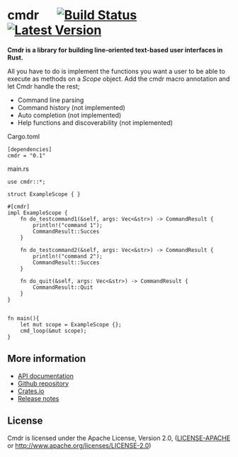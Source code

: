 # cmdr &emsp; [![Build Status]][travis] [![Latest Version]][crates.io]

[Build Status]: https://api.travis-ci.org/Mendelt/cmdr.svg?branch=master
[travis]: https://travis-ci.org/Mendelt/cmdr
[Latest Version]: https://img.shields.io/crates/v/cmdr.svg
[crates.io]: https://crates.io/crates/cmdr

**Cmdr is a library for building line-oriented text-based user interfaces in Rust.**

All you have to do is implement the functions you want a user to be able to execute as methods on a *Scope*
object. Add the cmdr macro annotation and let Cmdr handle the rest;
- Command line parsing
- Command history (not implemented)
- Auto completion (not implemented)
- Help functions and discoverability (not implemented)

Cargo.toml
```
[dependencies]
cmdr = "0.1"
```

main.rs
```
use cmdr::*;

struct ExampleScope { }

#[cmdr]
impl ExampleScope {
    fn do_testcommand1(&self, args: Vec<&str>) -> CommandResult {
        println!("command 1");
        CommandResult::Succes
    }

    fn do_testcommand2(&self, args: Vec<&str>) -> CommandResult {
        println!("command 2");
        CommandResult::Succes
    }

    fn do_quit(&self, args: Vec<&str>) -> CommandResult {
        CommandResult::Quit
    }
}


fn main(){
    let mut scope = ExampleScope {};
    cmd_loop(&mut scope);
}

```

## More information
- [API documentation](https://docs.rs/cmdr/)
- [Github repository](https://github.com/Mendelt/cmdr)
- [Crates.io](https://crates.io/crates/cmdr)
- [Release notes](https://github.com/Mendelt/cmdr/releases)

## License
Cmdr is licensed under the Apache License, Version 2.0, ([LICENSE-APACHE](LICENSE-APACHE) or
   http://www.apache.org/licenses/LICENSE-2.0)
